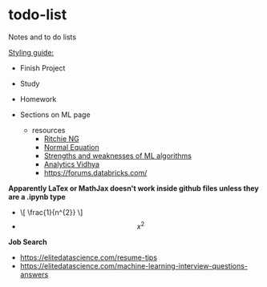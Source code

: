 # todo-list
Notes and to do lists

[Styling guide: ](https://help.github.com/articles/basic-writing-and-formatting-syntax/)

* Finish Project
* Study
* Homework


* Sections on ML page
  * resources
    * [Ritchie NG](http://www.ritchieng.com/machine-learning-project-boston-home-prices/)
    * [Normal Equation](http://anwarruff.com/normal-equation/)
    * [Strengths and weaknesses of ML algorithms](https://elitedatascience.com/machine-learning-algorithms)
    * [Analytics Vidhya](https://www.analyticsvidhya.com/learning-paths-data-science-business-analytics-business-intelligence-big-data/learning-path-data-science-python/)
    * https://forums.databricks.com/

**Apparently LaTex or MathJax doesn't work inside github files unless they are a .ipynb type**
* \\[ \frac{1}{n^{2}} \\]
* $$ x^2 $$


**Job Search**
* https://elitedatascience.com/resume-tips
* https://elitedatascience.com/machine-learning-interview-questions-answers

